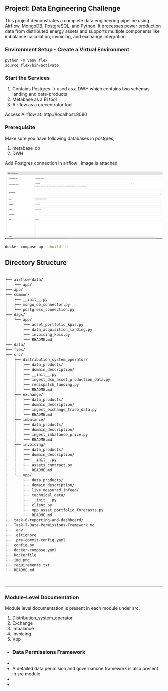 ## Project: Data Engineering Challenge

This project demonstrates a complete data engineering pipeline using Airflow, MongoDB, PostgreSQL, and Python. It processes power production data from distributed energy assets and supports multiple components like imbalance calculation, invoicing, and exchange integration.


###  Environment Setup - Create a Virtual Environment

```
python -m venv flex
source flex/bin/activate

```


### Start the Services

1. Contains Postgres -> used as a DWH which contains two schemas landing and data-products
2. Metabase as a BI tool
3. Airflow as a orecentrator tool

Access Airflow at: http://localhost:8080



### Prerequisite

Make sure you have following databases in postgres;
1. metabase_db
2. DWH


Add Postgres connection in airflow , image is attached

![img.png](img.png)


```bash
docker-compose up --build -d
```


## Directory Structure

```angular2html

├── airflow-data/
│   └── app/
├── app/
├── common/
│   ├── __init__.py
│   ├── mongo_db_connector.py
│   └── postgress_connection.py
├── dags/
│   └── app/
│       ├── asset_portfolio_kpis.py
│       ├── data_acquisition_landing.py
│       ├── invoicing_kpis.py
│       └── README.md
├── data/
├── flex/
├── src/
│   ├── distribution_system_operator/
│   │   ├── data_products/
│   │   ├── domain_description/
│   │   ├── __init__.py
│   │   ├── ingest_dso_asset_production_data.py
│   │   ├── redispatch_landing.py
│   │   └── README.md
│   ├── exchange/
│   │   ├── data_products/
│   │   ├── domain_description/
│   │   ├── ingest_exchange_trade_data.py
│   │   └── README.md
│   ├── imbalance/
│   │   ├── data_products/
│   │   ├── domain_description/
│   │   ├── ingest_imbalance_price.py
│   │   └── README.md
│   ├── invoicing/
│   │   ├── data_products/
│   │   ├── domain_description/
│   │   ├── __init__.py
│   │   ├── assets_contract.py
│   │   └── README.md
│   └── vpp/
│       ├── data_products/
│       ├── domain_description/
│       ├── live_measured_infeed/
│       ├── technical_data/
│       ├── __init__.py
│       ├── client.py
│       ├── vpp_asset_portfolio_forecasts.py
│       └── README.md
├── task-6-reporting-and-dashboard/
├── Task-7-Data-Permissions-Framework.md
├── .env
├── .gitignore
├── .pre-commit-config.yaml
├── config.py
├── docker-compose.yaml
├── Dockerfile
├── img.png
├── requirements.txt
└── README.md



```




---

### Module-Level Documentation 

Module level documentation is present in each module under src.

1. Distribution_system_operator
2. Exchange
3. Imbalance
4. Invoicing
5. Vpp


* ### Data Permissions Framework
* 
* A detailed data perimision and governancne framework is also present in src module
* 
* 